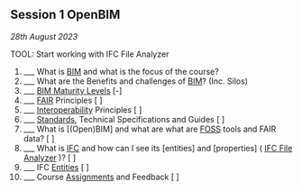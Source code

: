 ## Session 1 OpenBIM

*28th August 2023*

TOOL: Start working with IFC File Analyzer
1. ___ What is [BIM] and what is the focus of the course?
1. ___ What are the Benefits and challenges of [BIM]? (Inc. Silos)
1. ___ [BIM Maturity Levels] [-]
1. ___ [FAIR] Principles [ ]
1. ___ [Interoperability] Principles [ ]
1. ___ [Standards], Technical Specifications and Guides [ ]
1. ___ What is [(Open)BIM] and what are what are [FOSS](/Concepts/SoftwareLicences) tools and FAIR data?  [ ]
1. ___ What is [IFC](/Concepts/IFC) and how can I see its [entities] and [properties] ( [IFC File Analyzer](/Concepts/IFCFileAnalyzer) )? [ ]
1. ___ IFC [Entities](/Concepts/Entities) [ ]
1. ___ Course [Assignments](/Assignments) and Feedback [ ]


[BIM]: /Concepts/BIM
[BIM Maturity Levels]: /Concepts/Levels
[FAIR]: /Concepts/FAIR
[Interoperability]: /Concepts/Interoperability
[Standards]: /Concepts/Standards
